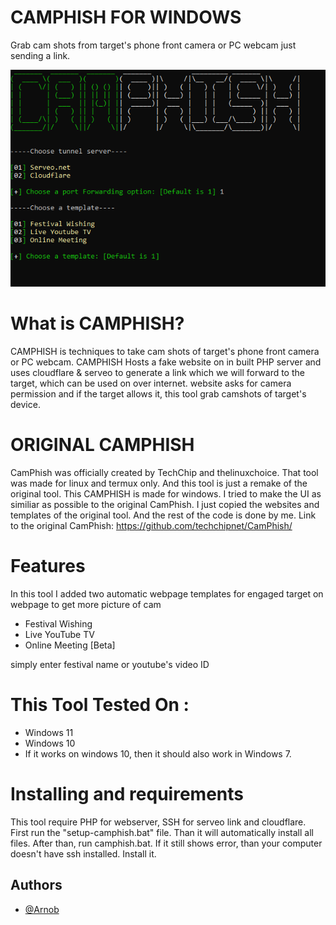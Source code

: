 
# CAMPHISH FOR WINDOWS

Grab cam shots from target's phone front camera or PC webcam just sending a link. 

![Logo](https://raw.githubusercontent.com/Arnob231/repo-images/main/camphish.png)

# What is CAMPHISH?

CAMPHISH is techniques to take cam shots of target's phone front camera or PC webcam. CAMPHISH Hosts a fake website on in built PHP server and uses cloudflare & serveo to generate a link which we will forward to the target, which can be used on over internet. website asks for camera permission and if the target allows it, this tool grab camshots of target's device.

# ORIGINAL CAMPHISH

CamPhish was officially created by TechChip and thelinuxchoice. That tool was made for linux and termux only. And this tool is just a remake of the original tool. This CAMPHISH is made for windows. I tried to make the UI as similiar as possible to the original CamPhish. I just copied the websites and templates of the original tool. And the rest of the code is done by me. Link to the original CamPhish: https://github.com/techchipnet/CamPhish/

# Features
In this tool I added two automatic webpage templates for engaged target on webpage to get more picture of cam

* Festival Wishing
* Live YouTube TV
* Online Meeting [Beta]

simply enter festival name or youtube's video ID

# This Tool Tested On :

* Windows 11
* Windows 10
* If it works on windows 10, then it should also work in Windows 7.

# Installing and requirements
This tool require PHP for webserver, SSH for serveo link and cloudflare. First run the "setup-camphish.bat" file. Than it will automatically install all files. After than, run camphish.bat. If it still shows error, than your computer doesn't have ssh installed. Install it.


## Authors

- [@Arnob](https://github.com/Arnob231)

